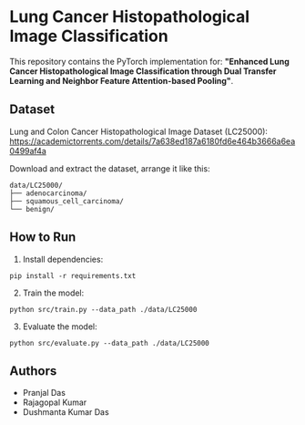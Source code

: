 # Lung Cancer Histopathological Image Classification

This repository contains the PyTorch implementation for:
**"Enhanced Lung Cancer Histopathological Image Classification through Dual Transfer Learning and Neighbor Feature Attention-based Pooling"**.

## Dataset
Lung and Colon Cancer Histopathological Image Dataset (LC25000):  
https://academictorrents.com/details/7a638ed187a6180fd6e464b3666a6ea0499af4a

Download and extract the dataset, arrange it like this:

```
data/LC25000/
├── adenocarcinoma/
├── squamous_cell_carcinoma/
└── benign/
```

## How to Run

1. Install dependencies:
```
pip install -r requirements.txt
```

2. Train the model:
```
python src/train.py --data_path ./data/LC25000
```

3. Evaluate the model:
```
python src/evaluate.py --data_path ./data/LC25000
```

## Authors
- Pranjal Das
- Rajagopal Kumar
- Dushmanta Kumar Das
